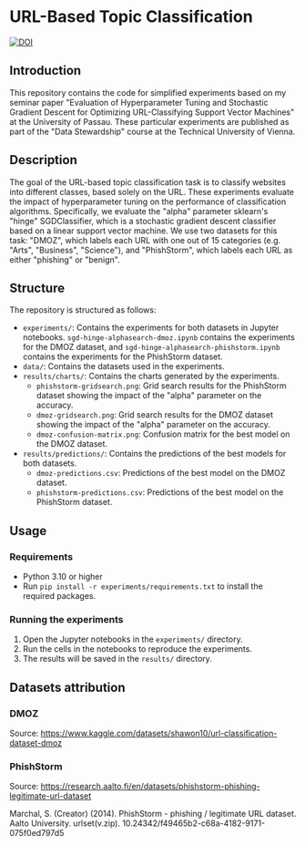 # URL-Based Topic Classification



[![DOI](https://zenodo.org/badge/792693041.svg)](https://zenodo.org/doi/10.5281/zenodo.11093040)



## Introduction

This repository contains the code for simplified experiments based on my seminar paper "Evaluation of Hyperparameter Tuning and Stochastic Gradient Descent for Optimizing URL-Classifying Support Vector Machines" at the University of Passau.
These particular experiments are published as part of the "Data Stewardship" course at the Technical University of Vienna.

## Description

The goal of the URL-based topic classification task is to classify websites into different classes, based solely on the URL.
These experiments evaluate the impact of hyperparameter tuning on the performance of classification algorithms.
Specifically, we evaluate the "alpha" parameter sklearn's "hinge" SGDClassifier, which is a stochastic gradient descent classifier based on a linear support vector machine.
We use two datasets for this task: "DMOZ", which labels each URL with one out of 15 categories (e.g. "Arts", "Business", "Science"), and "PhishStorm", which labels each URL as either "phishing" or "benign".

## Structure

The repository is structured as follows:

- `experiments/`: Contains the experiments for both datasets in Jupyter notebooks. `sgd-hinge-alphasearch-dmoz.ipynb` contains the experiments for the DMOZ dataset, and `sgd-hinge-alphasearch-phishstorm.ipynb` contains the experiments for the PhishStorm dataset.
- `data/`: Contains the datasets used in the experiments.
- `results/charts/`: Contains the charts generated by the experiments.
    - `phishstorm-gridsearch.png`: Grid search results for the PhishStorm dataset showing the impact of the "alpha" parameter on the accuracy.
    - `dmoz-gridsearch.png`: Grid search results for the DMOZ dataset showing the impact of the "alpha" parameter on the accuracy.
    - `dmoz-confusion-matrix.png`: Confusion matrix for the best model on the DMOZ dataset.
- `results/predictions/`: Contains the predictions of the best models for both datasets.
    - `dmoz-predictions.csv`: Predictions of the best model on the DMOZ dataset.
    - `phishstorm-predictions.csv`: Predictions of the best model on the PhishStorm dataset.


## Usage

### Requirements

- Python 3.10 or higher
- Run `pip install -r experiments/requirements.txt` to install the required packages.

### Running the experiments

1. Open the Jupyter notebooks in the `experiments/` directory.
2. Run the cells in the notebooks to reproduce the experiments.
3. The results will be saved in the `results/` directory.

## Datasets attribution

### DMOZ

Source: https://www.kaggle.com/datasets/shawon10/url-classification-dataset-dmoz

### PhishStorm

Source: https://research.aalto.fi/en/datasets/phishstorm-phishing-legitimate-url-dataset

Marchal, S. (Creator) (2014). PhishStorm - phishing / legitimate URL dataset. Aalto University. urlset(v.zip). 10.24342/f49465b2-c68a-4182-9171-075f0ed797d5

